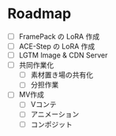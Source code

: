 # Roadmap

- [ ] FramePack の LoRA 作成
- [ ] ACE-Step の LoRA 作成
- [ ] LGTM Image & CDN Server
- [ ] 共同作業化
  - [ ] 素材置き場の共有化
   - [ ] 分担作業
- [ ] MV作成
  - [ ] Vコンテ
  - [ ] アニメーション
  - [ ] コンポジット
